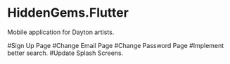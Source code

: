 # HiddenGems.Flutter

Mobile application for Dayton artists.

#Sign Up Page
#Change Email Page
#Change Password Page
#Implement better search.
#Update Splash Screens.